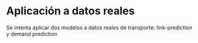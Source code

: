 # Aplicación a datos reales

Se intenta aplicar dos modelos a datos reales de transporte: link-prediction y demand prediction
